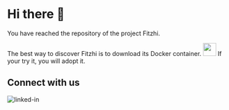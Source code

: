 # Hi there 👋
You have reached the repository of the project Fitzhi.

The best way to discover Fitzhi is to download its Docker container.
[<img src="https://github.githubassets.com/images/icons/emoji/unicode/1f433.png" style="width: 30px; height: 30px;" />](https://hub.docker.com/repository/docker/fitzhi/application)
If your try it, you will adopt it.

## Connect with us
[<img align="left" alt="linked-in" src="https://img.shields.io/badge/linkedin-%230077B5.svg?&style=for-the-badge&logo=linkedin&logoColor=white" />](https://www.linkedin.com/company/fitzhi/about/?viewAsMember=true)
<br>
<br>
<br>
<br>




<!--
**fitzhi/fitzhi** is a ✨ _special_ ✨ repository because its `README.md` (this file) appears on your GitHub profile.

Here are some ideas to get you started:

- 🔭 I’m currently working on ...
- 🌱 I’m currently learning ...
- 👯 I’m looking to collaborate on ...
- 🤔 I’m looking for help with ...
- 💬 Ask me about ...
- 📫 How to reach me: ...
- 😄 Pronouns: ...
- ⚡ Fun fact: ...
-->
